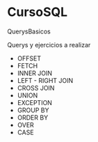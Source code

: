 # CursoSQL
QuerysBasicos

Querys y ejercicios a realizar 

- OFFSET
- FETCH
- INNER JOIN
- LEFT - RIGHT JOIN
- CROSS JOIN
- UNION 
- EXCEPTION
- GROUP BY
- ORDER BY
- OVER
- CASE